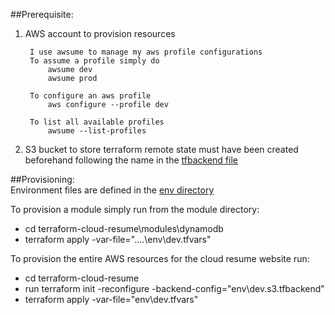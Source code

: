 ##Prerequisite:
1. AWS account to provision resources
   ``` 
    I use awsume to manage my aws profile configurations
    To assume a profile simply do
        awsume dev
        awsume prod

    To configure an aws profile
        aws configure --profile dev

    To list all available profiles
        awsume --list-profiles
    ```
2. S3 bucket to store terraform remote state must have been created beforehand
following the name in the [tfbackend file](env/dev.s3.tfbackend)

##Provisioning:  
Environment files are defined in the [env directory](env)

To provision a module simply run from the module directory:  
- cd terraform-cloud-resume\modules\dynamodb
- terraform apply -var-file="..\..\env\dev.tfvars"

To provision the entire AWS resources for the cloud resume website run:  
- cd terraform-cloud-resume
- run terraform init -reconfigure -backend-config="env\dev.s3.tfbackend"
- terraform apply -var-file="env\dev.tfvars"